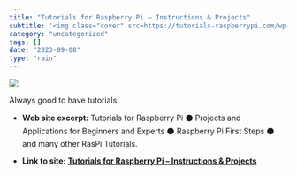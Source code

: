 ```yaml
---
title: "Tutorials for Raspberry Pi – Instructions & Projects"
subtitle: '<img class="cover" src=https://tutorials-raspberrypi.com/wp-content/uploads/2016/10/Raspberry-Pi-Gas...'
category: "uncategorized"
tags: []
date: "2023-09-08"
type: "rain"
---
```

<img class="cover" src=https://tutorials-raspberrypi.com/wp-content/uploads/2016/10/Raspberry-Pi-Gas-Sensor-MQ-2-450x450.jpg>

Always good to have tutorials!

* **Web site excerpt:** Tutorials for Raspberry Pi ⚫ Projects and Applications for Beginners and Experts ⚫ Raspberry Pi First Steps ⚫ and many other RasPi Tutorials.

* **Link to site:** **[Tutorials for Raspberry Pi – Instructions & Projects](https://tutorials-raspberrypi.com)**
